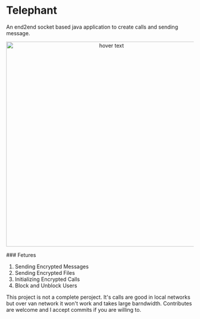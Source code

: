 # Telephant
An end2end socket based java application to create calls and sending message.
<p align="center">
  <img src="https://imgur.com/huU5xa9.jpg" width="550" title="hover text">
</p>
### Fetures

1. Sending Encrypted Messages
2. Sending Encrypted Files
3. Initializing Encrypted Calls
4. Block and Unblock Users

This project is not a complete peroject. It's calls are good in local networks but over van network it won't work and takes large barndwidth.
Contributes are welcome and I accept commits if you are willing to.


